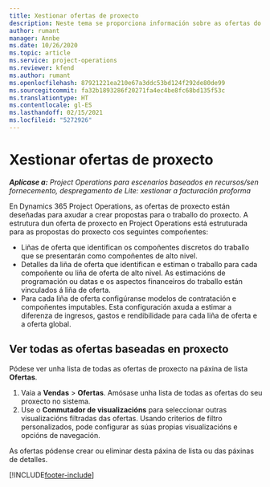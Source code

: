 ```yaml
---
title: Xestionar ofertas de proxecto
description: Neste tema se proporciona información sobre as ofertas do proxecto.
author: rumant
manager: Annbe
ms.date: 10/26/2020
ms.topic: article
ms.service: project-operations
ms.reviewer: kfend
ms.author: rumant
ms.openlocfilehash: 87921221ea210e67a3ddc53bd124f292de80de99
ms.sourcegitcommit: fa32b1893286f20271fa4ec4be8fc68bd135f53c
ms.translationtype: HT
ms.contentlocale: gl-ES
ms.lasthandoff: 02/15/2021
ms.locfileid: "5272926"
---
```

# <a name="manage-project-quotes"></a>Xestionar ofertas de proxecto

_**Aplícase a:** Project Operations para escenarios baseados en recursos/sen fornecemento, despregamento de Lite: xestionar a facturación proforma_

En Dynamics 365 Project Operations, as ofertas de proxecto están deseñadas para axudar a crear propostas para o traballo do proxecto. A estrutura dun oferta de proxecto en Project Operations está estruturada para as propostas do proxecto cos seguintes compoñentes:

  - Liñas de oferta que identifican os compoñentes discretos do traballo que se presentarán como compoñentes de alto nivel.
  - Detalles da liña de oferta que identifican e estiman o traballo para cada compoñente ou liña de oferta de alto nivel. As estimacións de programación ou datas e os aspectos financeiros do traballo están vinculados á liña de oferta.
  - Para cada liña de oferta configúranse modelos de contratación e compoñentes imputables. Esta configuración axuda a estimar a diferenza de ingresos, gastos e rendibilidade para cada liña de oferta e a oferta global.

## <a name="view-all-project-based-quotes"></a>Ver todas as ofertas baseadas en proxecto

Pódese ver unha lista de todas as ofertas de proxecto na páxina de lista **Ofertas**. 

1. Vaia a **Vendas** > **Ofertas**. Amósase unha lista de todas as ofertas do seu proxecto no sistema. 
2. Use o **Conmutador de visualizacións** para seleccionar outras visualizacións filtradas das ofertas. Usando criterios de filtro personalizados, pode configurar as súas propias visualizacións e opcións de navegación.

As ofertas pódense crear ou eliminar desta páxina de lista ou das páxinas de detalles.


[!INCLUDE[footer-include](../../includes/footer-banner.md)]